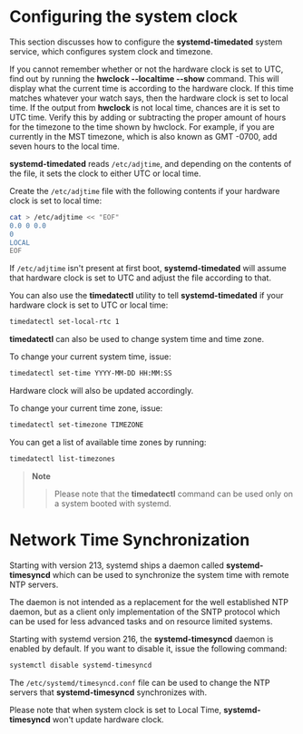 # Configuring the system clock

This section discusses how to configure the **systemd-timedated** system service, which configures system clock and timezone.

If you cannot remember whether or not the hardware clock is set to UTC, find out by running the **hwclock --localtime --show** command. This will display what the current time is according to the hardware clock. If this time matches whatever your watch says, then the hardware clock is set to local time. If the output from **hwclock** is not local time, chances are it is set to UTC time. Verify this by adding or subtracting the proper amount of hours for the timezone to the time shown by hwclock. For example, if you are currently in the MST timezone, which is also known as GMT -0700, add seven hours to the local time.

**systemd-timedated** reads `/etc/adjtime`, and depending on the contents of the file, it sets the clock to either UTC or local time.

Create the `/etc/adjtime` file with the following contents if your hardware clock is set to local time:

```sh
cat > /etc/adjtime << "EOF"
0.0 0 0.0
0
LOCAL
EOF
```

If `/etc/adjtime` isn't present at first boot, **systemd-timedated** will assume that hardware clock is set to UTC and adjust the file according to that.

You can also use the **timedatectl** utility to tell **systemd-timedated** if your hardware clock is set to UTC or local time:

```sh
timedatectl set-local-rtc 1
```

**timedatectl** can also be used to change system time and time zone.

To change your current system time, issue:

```sh
timedatectl set-time YYYY-MM-DD HH:MM:SS
```

Hardware clock will also be updated accordingly.

To change your current time zone, issue:

```sh
timedatectl set-timezone TIMEZONE
```

You can get a list of available time zones by running:

```sh
timedatectl list-timezones
```

> **Note**
>
> > Please note that the **timedatectl** command can be used only on a system booted with systemd.

# Network Time Synchronization

Starting with version 213, systemd ships a daemon called **systemd-timesyncd** which can be used to synchronize the system time with remote NTP servers.

The daemon is not intended as a replacement for the well established NTP daemon, but as a client only implementation of the SNTP protocol which can be used for less advanced tasks and on resource limited systems.

Starting with systemd version 216, the **systemd-timesyncd** daemon is enabled by default. If you want to disable it, issue the following command:

```sh
systemctl disable systemd-timesyncd
```

The `/etc/systemd/timesyncd.conf` file can be used to change the NTP servers that **systemd-timesyncd** synchronizes with.

Please note that when system clock is set to Local Time, **systemd-timesyncd** won't update hardware clock.
